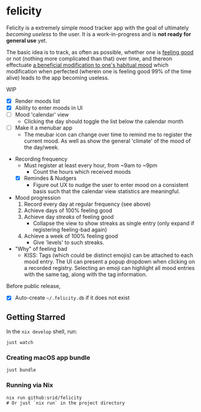 # felicity

Felicity is a extremely simple mood tracker app with the goal of ultimately *becoming useless* to the user. It is a work-in-progress and is **not ready for general use** yet.

The basic idea is to track, as often as possible, whether one is [feeling good](https://srid.ca/feeling-good) or not (nothing more complicated than that) over time, and thereon effectuate [a beneficial modification to one's habitual mood](https://srid.ca/affective-awareness) which modification when perfected (wherein one is feeling good 99% of the time alive) leads to the app becoming useless.

WIP

- [x] Render moods list
- [x] Ability to enter moods in UI
- [ ] Mood 'calendar' view
    - Clicking the day should toggle the list below the calendar month
- [ ] Make it a menubar app
    - The meubar icon can change over time to remind me to register the current mood. As well as show the general 'climate' of the mood of the day/week.
- Recording frequency
    - Must register at least every hour, from ~9am to ~9pm
        - Count the hours which received moods
    - [x] Remindes & Nudgers
        - Figure out UX to nudge the user to enter mood on a consistent basis such that the calendar view statistics are meaningful.
- Mood progression
    1. Record every day at regular frequency (see above)
    1. Achieve days of 100% feeling good
    1. Achieve day *streaks* of feeling good
        - Collapse the view to show streaks as single entry (only expand if registering feeling-bad again)
    1. Achieve a week of 100% feeling good
        - Give 'levels' to such streaks.
- "Why" of feeling bad
    - KISS: Tags (which could be distinct emojis) can be attached to each mood entry. The UI can present a popup dropdown when clicking on a recorded registry. Selecting an emoji can highlight all mood entries with the same tag, along with the tag information.

Before public release,

- [x] Auto-create `~/.felicity.db` if it does not exist

## Getting Starred

In the `nix develop` shell, run:

```
just watch
```

### Creating macOS app bundle

```
just bundle
```

### Running via Nix

```
nix run github:srid/felicity
# Or just `nix run` in the project directory
```
